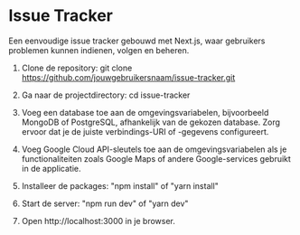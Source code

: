 # Issue Tracker

Een eenvoudige issue tracker gebouwd met Next.js, waar gebruikers problemen kunnen indienen, volgen en beheren.

1. Clone de repository:
   git clone https://github.com/jouwgebruikersnaam/issue-tracker.git

2. Ga naar de projectdirectory:
   cd issue-tracker

3. Voeg een database toe aan de omgevingsvariabelen, bijvoorbeeld MongoDB of PostgreSQL, afhankelijk van de gekozen database. Zorg ervoor dat je de juiste verbindings-URI of -gegevens configureert.

4. Voeg Google Cloud API-sleutels toe aan de omgevingsvariabelen als je functionaliteiten zoals Google Maps of andere Google-services gebruikt in de applicatie.

5. Installeer de packages:
   "npm install" of "yarn install"

6. Start de server:
   "npm run dev" of "yarn dev"

7. Open http://localhost:3000 in je browser.
